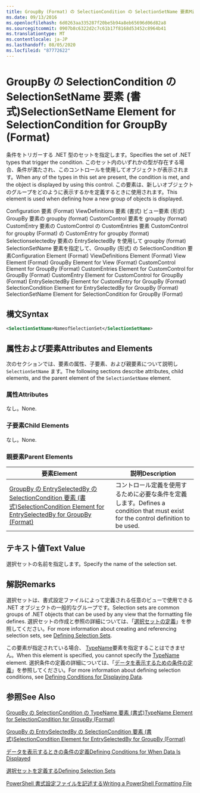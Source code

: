 ```yaml
---
title: GroupBy (Format) の SelectionCondition の SelectionSetName 要素Microsoft Docs
ms.date: 09/13/2016
ms.openlocfilehash: 6d0263aa335287f20be5b94a8eb65696d06d82a8
ms.sourcegitcommit: 0907b8c6322d2c7c61b17f8168d53452c8964b41
ms.translationtype: MT
ms.contentlocale: ja-JP
ms.lasthandoff: 08/05/2020
ms.locfileid: "87772622"
---
```

# <a name="selectionsetname-element-for-selectioncondition-for-groupby-format"></a><span data-ttu-id="84595-102">GroupBy の SelectionCondition の SelectionSetName 要素 (書式)</span><span class="sxs-lookup"><span data-stu-id="84595-102">SelectionSetName Element for SelectionCondition for GroupBy (Format)</span></span>

<span data-ttu-id="84595-103">条件をトリガーする .NET 型のセットを指定します。</span><span class="sxs-lookup"><span data-stu-id="84595-103">Specifies the set of .NET types that trigger the condition.</span></span> <span data-ttu-id="84595-104">このセット内のいずれかの型が存在する場合、条件が満たされ、このコントロールを使用してオブジェクトが表示されます。</span><span class="sxs-lookup"><span data-stu-id="84595-104">When any of the types in this set are present, the condition is met, and the object is displayed by using this control.</span></span> <span data-ttu-id="84595-105">この要素は、新しいオブジェクトのグループをどのように表示するかを定義するときに使用されます。</span><span class="sxs-lookup"><span data-stu-id="84595-105">This element is used when defining how a new group of objects is displayed.</span></span>

<span data-ttu-id="84595-106">Configuration 要素 (Format) ViewDefinitions 要素 (書式) ビュー要素 (形式) GroupBy 要素の groupby (format) CustomControl 要素を groupby (format) CustomEntry 要素の CustomControl の CustomEntries 要素 CustomControl for groupby (Format) の CustomEntry for groupby (format) Selectionselectedby 要素の EntrySelectedBy を使用して groupby (format) SelectionSetName 要素を指定して、GroupBy (形式) の SelectionCondition 要素</span><span class="sxs-lookup"><span data-stu-id="84595-106">Configuration Element (Format) ViewDefinitions Element (Format) View Element (Format) GroupBy Element for View (Format) CustomControl Element for GroupBy (Format) CustomEntries Element for CustomControl for GroupBy (Format) CustomEntry Element for CustomControl for GroupBy (Format) EntrySelectedBy Element for CustomEntry for GroupBy (Format) SelectionCondition Element for EntrySelectedBy for GroupBy (Format) SelectionSetName Element for SelectionCondition for GroupBy (Format)</span></span>

## <a name="syntax"></a><span data-ttu-id="84595-107">構文</span><span class="sxs-lookup"><span data-stu-id="84595-107">Syntax</span></span>

```xml
<SelectionSetName>NameofSelectionSet</SelectionSetName>
```

## <a name="attributes-and-elements"></a><span data-ttu-id="84595-108">属性および要素</span><span class="sxs-lookup"><span data-stu-id="84595-108">Attributes and Elements</span></span>

<span data-ttu-id="84595-109">次のセクションでは、要素の属性、子要素、および親要素について説明し `SelectionSetName` ます。</span><span class="sxs-lookup"><span data-stu-id="84595-109">The following sections describe attributes, child elements, and the parent element of the `SelectionSetName` element.</span></span>

### <a name="attributes"></a><span data-ttu-id="84595-110">属性</span><span class="sxs-lookup"><span data-stu-id="84595-110">Attributes</span></span>

<span data-ttu-id="84595-111">なし。</span><span class="sxs-lookup"><span data-stu-id="84595-111">None.</span></span>

### <a name="child-elements"></a><span data-ttu-id="84595-112">子要素</span><span class="sxs-lookup"><span data-stu-id="84595-112">Child Elements</span></span>

<span data-ttu-id="84595-113">なし。</span><span class="sxs-lookup"><span data-stu-id="84595-113">None.</span></span>

### <a name="parent-elements"></a><span data-ttu-id="84595-114">親要素</span><span class="sxs-lookup"><span data-stu-id="84595-114">Parent Elements</span></span>

|<span data-ttu-id="84595-115">要素</span><span class="sxs-lookup"><span data-stu-id="84595-115">Element</span></span>|<span data-ttu-id="84595-116">説明</span><span class="sxs-lookup"><span data-stu-id="84595-116">Description</span></span>|
|-------------|-----------------|
|[<span data-ttu-id="84595-117">GroupBy の EntrySelectedBy の SelectionCondition 要素 (書式)</span><span class="sxs-lookup"><span data-stu-id="84595-117">SelectionCondition Element for EntrySelectedBy for GroupBy (Format)</span></span>](./selectioncondition-element-for-entryselectedby-for-groupby-format.md)|<span data-ttu-id="84595-118">コントロール定義を使用するために必要な条件を定義します。</span><span class="sxs-lookup"><span data-stu-id="84595-118">Defines a condition that must exist for the control definition to be used.</span></span>|

## <a name="text-value"></a><span data-ttu-id="84595-119">テキスト値</span><span class="sxs-lookup"><span data-stu-id="84595-119">Text Value</span></span>

<span data-ttu-id="84595-120">選択セットの名前を指定します。</span><span class="sxs-lookup"><span data-stu-id="84595-120">Specify the name of the selection set.</span></span>

## <a name="remarks"></a><span data-ttu-id="84595-121">解説</span><span class="sxs-lookup"><span data-stu-id="84595-121">Remarks</span></span>

<span data-ttu-id="84595-122">選択セットは、書式設定ファイルによって定義される任意のビューで使用できる .NET オブジェクトの一般的なグループです。</span><span class="sxs-lookup"><span data-stu-id="84595-122">Selection sets are common groups of .NET objects that can be used by any view that the formatting file defines.</span></span> <span data-ttu-id="84595-123">選択セットの作成と参照の詳細については、「[選択セットの定義](./defining-selection-sets.md)」を参照してください。</span><span class="sxs-lookup"><span data-stu-id="84595-123">For more information about creating and referencing selection sets, see [Defining Selection Sets](./defining-selection-sets.md).</span></span>

<span data-ttu-id="84595-124">この要素が指定されている場合、 [TypeName](./typename-element-for-selectioncondition-for-groupby-format.md)要素を指定することはできません。</span><span class="sxs-lookup"><span data-stu-id="84595-124">When this element is specified, you cannot specify the [TypeName](./typename-element-for-selectioncondition-for-groupby-format.md) element.</span></span> <span data-ttu-id="84595-125">選択条件の定義の詳細については、「[データを表示するための条件の定義](./defining-conditions-for-displaying-data.md)」を参照してください。</span><span class="sxs-lookup"><span data-stu-id="84595-125">For more information about defining selection conditions, see [Defining Conditions for Displaying Data](./defining-conditions-for-displaying-data.md).</span></span>

## <a name="see-also"></a><span data-ttu-id="84595-126">参照</span><span class="sxs-lookup"><span data-stu-id="84595-126">See Also</span></span>

[<span data-ttu-id="84595-127">GroupBy の SelectionCondition の TypeName 要素 (書式)</span><span class="sxs-lookup"><span data-stu-id="84595-127">TypeName Element for SelectionCondition for GroupBy (Format)</span></span>](./typename-element-for-selectioncondition-for-groupby-format.md)

[<span data-ttu-id="84595-128">GroupBy の EntrySelectedBy の SelectionCondition 要素 (書式)</span><span class="sxs-lookup"><span data-stu-id="84595-128">SelectionCondition Element for EntrySelectedBy for GroupBy (Format)</span></span>](./selectioncondition-element-for-entryselectedby-for-groupby-format.md)

[<span data-ttu-id="84595-129">データを表示するときの条件の定義</span><span class="sxs-lookup"><span data-stu-id="84595-129">Defining Conditions for When Data Is Displayed</span></span>](./defining-conditions-for-displaying-data.md)

[<span data-ttu-id="84595-130">選択セットを定義する</span><span class="sxs-lookup"><span data-stu-id="84595-130">Defining Selection Sets</span></span>](./defining-selection-sets.md)

[<span data-ttu-id="84595-131">PowerShell 書式設定ファイルを記述する</span><span class="sxs-lookup"><span data-stu-id="84595-131">Writing a PowerShell Formatting File</span></span>](./writing-a-powershell-formatting-file.md)
